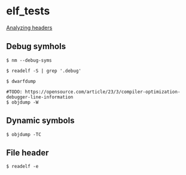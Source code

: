 # elf_tests

[Analyzing headers](https://medium.com/@allypetitt/reverse-engineering-analyzing-headers-23dc84075cd)

## Debug symhols

```shell
$ nm --debug-syms

$ readelf -S | grep '.debug'

$ dwarfdump

#TODO: https://opensource.com/article/23/3/compiler-optimization-debugger-line-information
$ objdump -W
```

## Dynamic symbols

```shell
$ objdump -TC
```

## File header

```shell
$ readelf -e
```
